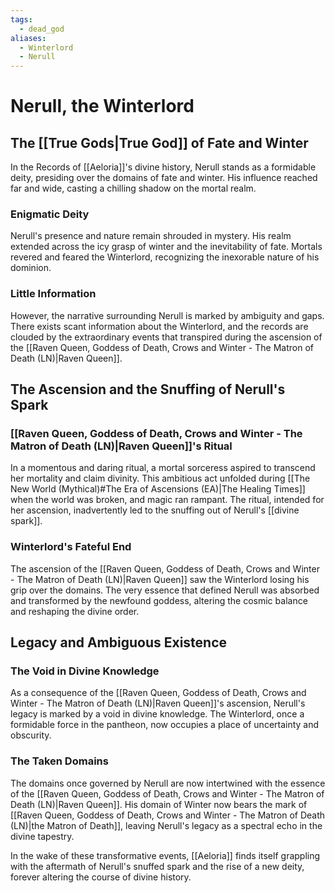 ```yaml
---
tags:
  - dead_god
aliases:
  - Winterlord
  - Nerull
---
```

# Nerull, the Winterlord

## The [[True Gods|True God]] of Fate and Winter

In the Records of [[Aeloria]]'s divine history, Nerull stands as a formidable deity, presiding over the domains of fate and winter. His influence reached far and wide, casting a chilling shadow on the mortal realm.

### Enigmatic Deity

Nerull's presence and nature remain shrouded in mystery. His realm extended across the icy grasp of winter and the inevitability of fate. Mortals revered and feared the Winterlord, recognizing the inexorable nature of his dominion.

### Little Information

However, the narrative surrounding Nerull is marked by ambiguity and gaps. There exists scant information about the Winterlord, and the records are clouded by the extraordinary events that transpired during the ascension of the [[Raven Queen, Goddess of Death, Crows and Winter - The Matron of Death (LN)|Raven Queen]].

## The Ascension and the Snuffing of Nerull's Spark

### [[Raven Queen, Goddess of Death, Crows and Winter - The Matron of Death (LN)|Raven Queen]]'s Ritual

In a momentous and daring ritual, a mortal sorceress aspired to transcend her mortality and claim divinity. This ambitious act unfolded during [[The New World (Mythical)#The Era of Ascensions (EA)|The Healing Times]] when the world was broken, and magic ran rampant. The ritual, intended for her ascension, inadvertently led to the snuffing out of Nerull's [[divine spark]].

### Winterlord's Fateful End

The ascension of the [[Raven Queen, Goddess of Death, Crows and Winter - The Matron of Death (LN)|Raven Queen]] saw the Winterlord losing his grip over the domains. The very essence that defined Nerull was absorbed and transformed by the newfound goddess, altering the cosmic balance and reshaping the divine order.

## Legacy and Ambiguous Existence

### The Void in Divine Knowledge

As a consequence of the [[Raven Queen, Goddess of Death, Crows and Winter - The Matron of Death (LN)|Raven Queen]]'s ascension, Nerull's legacy is marked by a void in divine knowledge. The Winterlord, once a formidable force in the pantheon, now occupies a place of uncertainty and obscurity.

### The Taken Domains

The domains once governed by Nerull are now intertwined with the essence of the [[Raven Queen, Goddess of Death, Crows and Winter - The Matron of Death (LN)|Raven Queen]]. His domain of Winter now bears the mark of [[Raven Queen, Goddess of Death, Crows and Winter - The Matron of Death (LN)|the Matron of Death]], leaving Nerull's legacy as a spectral echo in the divine tapestry.

In the wake of these transformative events, [[Aeloria]] finds itself grappling with the aftermath of Nerull's snuffed spark and the rise of a new deity, forever altering the course of divine history.